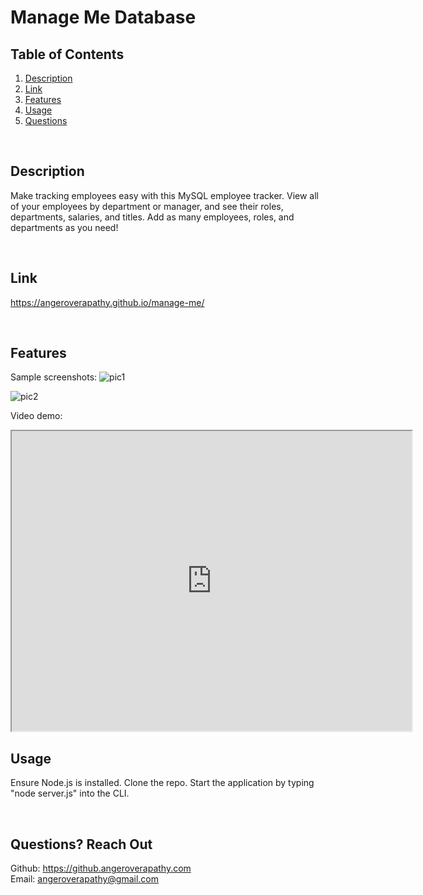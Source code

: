 # Manage Me Database

## Table of Contents
1. [Description](#description)
2. [Link](#link)
3. [Features](#features)
4. [Usage](#useage)
5. [Questions](#questions)

<br/>

## Description <a name="description"/>
Make tracking employees easy with this MySQL employee tracker. View all of your employees by department or manager, and see their roles, departments, salaries, and titles. Add as many employees, roles, and departments as you need!

<br/>

## Link <a name="link"/>
https://angeroverapathy.github.io/manage-me/


<br/>

## Features <a name="features"/>
Sample screenshots:
![pic1](https://user-images.githubusercontent.com/92872122/160193904-6b8f905e-bb7e-4ef5-9648-480ae001ea8e.PNG)

![pic2](https://user-images.githubusercontent.com/92872122/160193911-83180685-262b-445f-b8c5-5be044203754.PNG)

Video demo:
<iframe src="https://drive.google.com/file/d/1iUZAQvmn2Zm22J9FEy2G4aPhwIdOiC_3/preview" width="640" height="480"></iframe>


<br/>

## Usage <a name="usage"/>
Ensure Node.js is installed. Clone the repo. Start the application by typing "node server.js" into the CLI.


<br/>

## Questions? Reach Out <a name="questions"/>
Github: https://github.angeroverapathy.com
<br />
Email: angeroverapathy@gmail.com
